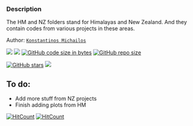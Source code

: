 ### Description
The HM and NZ folders stand for Himalayas and New Zealand. And they contain 
codes from various projects in these areas.

Author: [`Konstantinos Michailos`](https://github.com/kemichai) 

[![](https://img.shields.io/github/last-commit/kemichai/codes_and_stuff)]()
[![](https://img.shields.io/github/commit-activity/m/kemichai/codes_and_stuff)]()
[![GitHub code size in bytes](https://img.shields.io/github/languages/code-size/kemichai/codes_and_stuff)]()
[![GitHub repo size](https://img.shields.io/github/repo-size/kemichai/codes_and_stuff)]()


[![GitHub stars](https://img.shields.io/github/stars/kemichai/codes_and_stuff?style=social)]()
[![](https://img.shields.io/github/forks/kemichai/codes_and_stuff?style=social)]()

## To do: 
* Add more stuff from NZ projects
* Finish adding plots from HM



[![HitCount](http://hits.dwyl.com/kemichai/codes_and_stuff.svg)](http://hits.dwyl.com/kemichai/codes_and_stuff)
[![HitCount](https://hits.dwyl.com/kemichai/codes_and_stuff.svg?style=flat&show=unique)](http://hits.dwyl.com/kemichai/codes_and_stuff)
